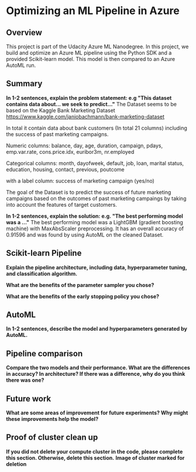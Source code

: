 # Optimizing an ML Pipeline in Azure

## Overview
This project is part of the Udacity Azure ML Nanodegree.
In this project, we build and optimize an Azure ML pipeline using the Python SDK and a provided Scikit-learn model.
This model is then compared to an Azure AutoML run.

## Summary
**In 1-2 sentences, explain the problem statement: e.g "This dataset contains data about... we seek to predict..."**
The Dataset seems to be based on the Kaggle Bank Marketing Dataset
https://www.kaggle.com/janiobachmann/bank-marketing-dataset

In total it contain data about bank customers (In total 21 columns) including the success of past marketing campaigns.

Numeric columns:
balance, day, age, duration, campaign, pdays, emp.var.rate, cons.price.idx, euribor3m, nr.employed

Categorical columns:
month, dayofweek, default, job, loan, marital status, education, housing, contact, previous, poutcome

with a label column: success of marketing campaign (yes/no)

The goal of the Dataset is to predict the success of future marketing campaigns based on the outcomes of past marketing campaings
by taking into account the features of target customers. 

**In 1-2 sentences, explain the solution: e.g. "The best performing model was a ..."**
The best performing model was a LightGBM (gradient boosting machine) with MaxAbsScaler preprocessing. 
It has an overall accuracy of 0.91596 and was found by using AutoML on the cleaned Dataset.

## Scikit-learn Pipeline
**Explain the pipeline architecture, including data, hyperparameter tuning, and classification algorithm.**



**What are the benefits of the parameter sampler you chose?**

**What are the benefits of the early stopping policy you chose?**

## AutoML
**In 1-2 sentences, describe the model and hyperparameters generated by AutoML.**

## Pipeline comparison
**Compare the two models and their performance. What are the differences in accuracy? In architecture? If there was a difference, why do you think there was one?**

## Future work
**What are some areas of improvement for future experiments? Why might these improvements help the model?**

## Proof of cluster clean up
**If you did not delete your compute cluster in the code, please complete this section. Otherwise, delete this section.**
**Image of cluster marked for deletion**
